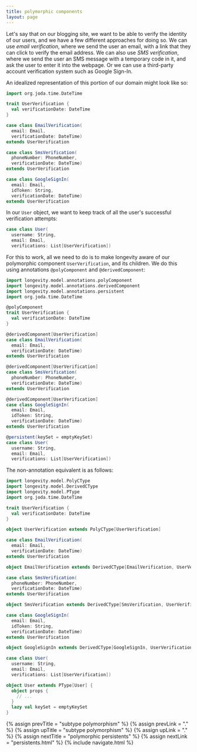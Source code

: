 ```yaml
---
title: polymorphic components
layout: page
---
```


Let's say that on our blogging site, we want to be able to verify the
identity of our users, and we have a few different approaches for
doing so. We can use _email verification_, where we send the user an
email, with a link that they can click to verify the email address. We
can also use _SMS verification_, where we send the user an SMS message
with a temporary code in it, and ask the user to enter it into the
webpage. Or we can use a third-party account verification system such
as Google Sign-In.

An idealized representation of this portion of our domain might look
like so:

```scala
import org.joda.time.DateTime

trait UserVerification {
  val verificationDate: DateTime
}

case class EmailVerification(
  email: Email,
  verificationDate: DateTime)
extends UserVerification

case class SmsVerification(
  phoneNumber: PhoneNumber,
  verificationDate: DateTime)
extends UserVerification

case class GoogleSignIn(
  email: Email,
  idToken: String,
  verificationDate: DateTime)
extends UserVerification
```

In our `User` object, we want to keep track of all the user's
successful verification attempts:

```scala
case class User(
  username: String,
  email: Email,
  verifications: List[UserVerification])
```

For this to work, all we need to do is to make longevity aware of our
polymorphic component `UserVerification`, and its children. We do this
using annotations `@polyComponent` and `@derivedComponent`:

```scala
import longevity.model.annotations.polyComponent
import longevity.model.annotations.derivedComponent
import longevity.model.annotations.persistent
import org.joda.time.DateTime

@polyComponent
trait UserVerification {
  val verificationDate: DateTime
}

@derivedComponent[UserVerification]
case class EmailVerification(
  email: Email,
  verificationDate: DateTime)
extends UserVerification

@derivedComponent[UserVerification]
case class SmsVerification(
  phoneNumber: PhoneNumber,
  verificationDate: DateTime)
extends UserVerification

@derivedComponent[UserVerification]
case class GoogleSignIn(
  email: Email,
  idToken: String,
  verificationDate: DateTime)
extends UserVerification

@persistent(keySet = emptyKeySet)
case class User(
  username: String,
  email: Email,
  verifications: List[UserVerification])
```

The non-annotation equivalent is as follows:


```scala
import longevity.model.PolyCType
import longevity.model.DerivedCType
import longevity.model.PType
import org.joda.time.DateTime

trait UserVerification {
  val verificationDate: DateTime
}

object UserVerification extends PolyCType[UserVerification]

case class EmailVerification(
  email: Email,
  verificationDate: DateTime)
extends UserVerification

object EmailVerification extends DerivedCType[EmailVerification, UserVerification]

case class SmsVerification(
  phoneNumber: PhoneNumber,
  verificationDate: DateTime)
extends UserVerification

object SmsVerification extends DerivedCType[SmsVerification, UserVerification]

case class GoogleSignIn(
  email: Email,
  idToken: String,
  verificationDate: DateTime)
extends UserVerification

object GoogleSignIn extends DerivedCType[GoogleSignIn, UserVerification]

case class User(
  username: String,
  email: Email,
  verifications: List[UserVerification])

object User extends PType[User] {
  object props {
    // ...
  }
  lazy val keySet = emptyKeySet
}
```

{% assign prevTitle = "subtype polymorphism" %}
{% assign prevLink  = "." %}
{% assign upTitle   = "subtype polymorphism" %}
{% assign upLink    = "." %}
{% assign nextTitle = "polymorphic persistents" %}
{% assign nextLink  = "persistents.html" %}
{% include navigate.html %}


